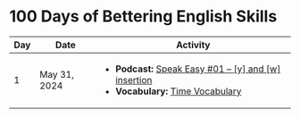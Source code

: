 # 100 Days of Bettering English Skills

| Day | Date | Activity |
| --- | ---- | -------- |
| 1 | May 31, 2024 | <ul><li><b>Podcast:</b> [Speak Easy #01 – [y] and [w] insertion](https://esl.culips.com/2018/01/speak-easy-01-y-and-w-insertion/)</li><li><b>Vocabulary:</b> [Time Vocabulary](https://www.englishclub.com/vocabulary/time.php)</li></ul>|
